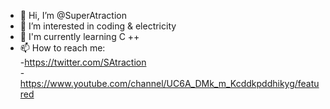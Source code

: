 - 👋 Hi, I’m @SuperAtraction
- 👀 I’m interested in coding & electricity 
- 🌱 I'm currently learning C ++ 
- 📫 How to reach me:<br>
-https://twitter.com/SAtraction<br>
-https://www.youtube.com/channel/UC6A_DMk_m_Kcddkpddhikyg/featured 

<!---
SuperAtraction/SuperAtraction is a ✨ special ✨ repository because its `README.md` (this file) appears on your GitHub profile.
You can click the Preview link to take a look at your changes.
--->
